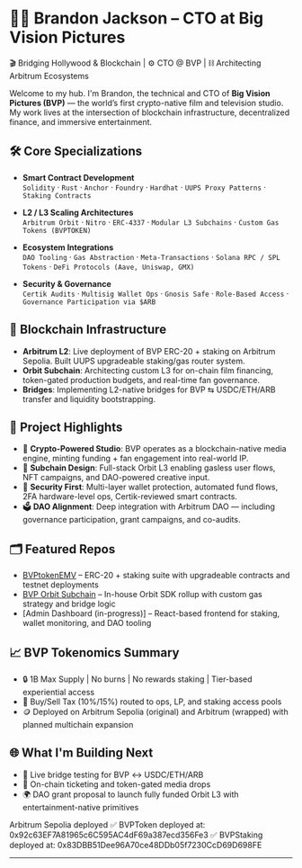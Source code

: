# 👨‍💻 Brandon Jackson – CTO at Big Vision Pictures

🎬 Bridging Hollywood & Blockchain | ⚙️ CTO @ BVP | ⛓️ Architecting Arbitrum Ecosystems

Welcome to my hub. I'm Brandon, the technical and CTO of **Big Vision Pictures (BVP)** — the world’s first crypto-native film and television studio. My work lives at the intersection of blockchain infrastructure, decentralized finance, and immersive entertainment.

## 🛠️ Core Specializations
- **Smart Contract Development**  
  `Solidity` · `Rust` · `Anchor` · `Foundry` · `Hardhat` · `UUPS Proxy Patterns` · `Staking Contracts`

- **L2 / L3 Scaling Architectures**  
  `Arbitrum Orbit` · `Nitro` · `ERC-4337` · `Modular L3 Subchains` · `Custom Gas Tokens (BVPTOKEN)`

- **Ecosystem Integrations**  
  `DAO Tooling` · `Gas Abstraction` · `Meta-Transactions` · `Solana RPC / SPL Tokens` · `DeFi Protocols (Aave, Uniswap, GMX)`

- **Security & Governance**  
  `Certik Audits` · `Multisig Wallet Ops` · `Gnosis Safe` · `Role-Based Access` · `Governance Participation via $ARB`

## 🔗 Blockchain Infrastructure
- **Arbitrum L2**: Live deployment of BVP ERC-20 + staking on Arbitrum Sepolia. Built UUPS upgradeable staking/gas router system.
- **Orbit Subchain**: Architecting custom L3 for on-chain film financing, token-gated production budgets, and real-time fan governance.
- **Bridges**: Implementing L2-native bridges for BVP ⇆ USDC/ETH/ARB transfer and liquidity bootstrapping.

## 🧱 Project Highlights
- 🎥 **Crypto-Powered Studio**: BVP operates as a blockchain-native media engine, minting funding + fan engagement into real-world IP.
- 🚀 **Subchain Design**: Full-stack Orbit L3 enabling gasless user flows, NFT campaigns, and DAO-powered creative input.
- 🔐 **Security First**: Multi-layer wallet protection, automated fund flows, 2FA hardware-level ops, Certik-reviewed smart contracts.
- 🗳️ **DAO Alignment**: Deep integration with Arbitrum DAO — including governance participation, grant campaigns, and co-audits.

## 🗂️ Featured Repos
- [BVPtokenEMV](https://github.com/Metavibez4L/BVPtokenEMV) – ERC-20 + staking suite with upgradeable contracts and testnet deployments  
- [BVP Orbit Subchain](private) – In-house Orbit SDK rollup with custom gas strategy and bridge logic  
- [Admin Dashboard (in-progress)] – React-based frontend for staking, wallet monitoring, and DAO tooling

## 📈 BVP Tokenomics Summary
- 🔒 1B Max Supply | No burns | No rewards staking | Tier-based experiential access  
- 🔁 Buy/Sell Tax (10%/15%) routed to ops, LP, and staking access pools  
- 🪙 Deployed on Arbitrum Sepolia (original) and Arbitrum (wrapped) with planned multichain expansion  

## 🌐 What I'm Building Next
- 🔧 Live bridge testing for BVP ↔ USDC/ETH/ARB  
- 🎫 On-chain ticketing and token-gated media drops  
- 🌍 DAO grant proposal to launch fully funded Orbit L3 with entertainment-native primitives  

Arbitrum Sepolia deployed
✅ BVPToken deployed at: 0x92c63EF7A81965c6C595AC4dF69a387ecd356Fe3
✅ BVPStaking deployed at: 0x83DBB51Dee96A70ce48DDb05f7230CcD69D698FE

---

